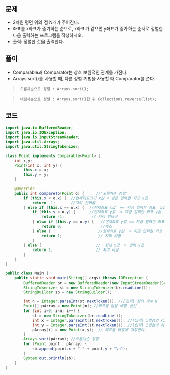 ## 문제
+ 2차원 평면 위의 점 N개가 주어진다.
+ 좌표를 x좌표가 증가하는 순으로, x좌표가 같으면 y좌표가 증가하는 순서로 정렬한 다음 출력하는 프로그램을 작성하시오.
+ 출력: 정렬한 것을 출력한다.

## 풀이
+ Comparable과 Comparator는 상호 보완적인 관계를 가진다.
+ Arrays.sort()를 사용할 때, 다른 정렬 기법을 사용할 때 Comparator를 쓴다.

> ` 오름차순으로 정렬 : Arrays.sort();` 

> ` 내림차순으로 정렬 : Arrays.sort()한 뒤 Collections.reverse(list);`


## 코드
```java
import java.io.BufferedReader;
import java.io.IOException;
import java.io.InputStreamReader;
import java.util.Arrays;
import java.util.StringTokenizer;

class Point implements Comparable<Point> {
    int x,y;
    Point(int x, int y) {
        this.x = x;
        this.y = y;
    }

    @Override
    public int compareTo(Point o) {     //"오름차순 정렬"
        if (this.x < o.x) {  //현재좌표크기 x값 < 방금 입력한 좌표 x값 
            return -1;       //자리 안바꿈
        } else if (this.x == o.x) {  //현재좌표 x값  == 지금 입력한 좌표  x값
            if (this.y < o.y) {      //현재좌표 y값  < 지금 입력한 좌표 y값
                return -1;            // 자리 안바꿈 
            } else if (this.y == o.y) {   //현재좌표 y값 == 지금 입력한 좌표 y값
                return 0;                 //패스
            } else {                     //현재좌표 y값  > 지금 입력한 좌표 y값
                return 1;                // 자리 바꿈
            }
        } else {                        //  현재 x값  > 입력 x값
            return 1;                   // 자리 바꿈
        }
    }
}

public class Main {
    public static void main(String[] args) throws IOException {
        BufferedReader br = new BufferedReader(new InputStreamReader(System.in));
        StringTokenizer st = new StringTokenizer(br.readLine());
        StringBuilder sb = new StringBuilder();

        int n = Integer.parseInt(st.nextToken()); //[입력] 점의 개수 N
        Point[] pArray = new Point[n]; //좌표를 담을 배열 선언
        for (int i=0; i<n; i++) {
            st = new StringTokenizer(br.readLine()); 
            int x = Integer.parseInt(st.nextToken()); //[입력] i번점의 xi
            int y = Integer.parseInt(st.nextToken()); //[입력] i번점의 위치 yi
            pArray[i] = new Point(x,y);  // 좌표를 배열에 저장한다.
        }
        Arrays.sort(pArray); //오름차순 정렬
        for (Point point : pArray) {
            sb.append(point.x + " " + point.y + "\n");
        }
        System.out.println(sb);
    }
}
```

